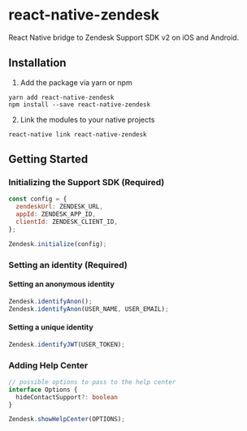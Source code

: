 # react-native-zendesk
React Native bridge to Zendesk Support SDK v2 on iOS and Android. 

## Installation
1. Add the package via yarn or npm
```
yarn add react-native-zendesk
npm install --save react-native-zendesk
```

2. Link the modules to your native projects
```
react-native link react-native-zendesk
```

## Getting Started
### Initializing the Support SDK (Required)
```js
const config = {
  zendeskUrl: ZENDESK_URL,
  appId: ZENDESK_APP_ID,
  clientId: ZENDESK_CLIENT_ID,
};

Zendesk.initialize(config);
```

### Setting an identity (Required)

#### Setting an anonymous identity
```js
Zendesk.identifyAnon();
Zendesk.identifyAnon(USER_NAME, USER_EMAIL);
```

#### Setting a unique identity
```js
Zendesk.identifyJWT(USER_TOKEN);
```

### Adding Help Center
```ts
// possible options to pass to the help center
interface Options {
  hideContactSupport?: boolean
}

Zendesk.showHelpCenter(OPTIONS);
```
